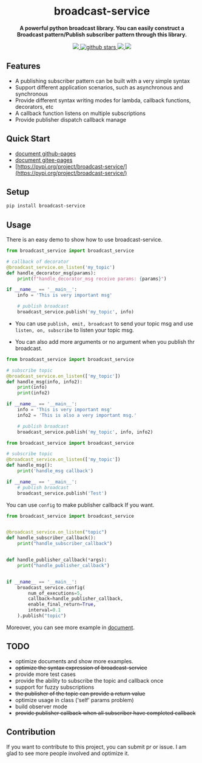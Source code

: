 <h1 align="center">
    broadcast-service
</h1>
<p align="center">
  <strong>A powerful python broadcast library. You can easily construct a Broadcast pattern/Publish subscriber pattern through this library.</strong>
</p>

<p align="center">
    <a target="_blank" href="">
        <img src="https://img.shields.io/badge/License-Apache%202.0-blue.svg?label=license" />
    </a>
   <a target="_blank" href=''>
        <img src="https://img.shields.io/github/stars/Undertone0809/broadcast-service.svg" alt="github stars"/>
   </a>
    <a target="_blank" href=''>
        <img src="https://static.pepy.tech/personalized-badge/broadcast-service?period=total&units=international_system&left_color=grey&right_color=blue&left_text=Downloads/Total"/>
   </a>
    <a target="_blank" href=''>
        <img src="https://static.pepy.tech/personalized-badge/broadcast-service?period=month&units=international_system&left_color=grey&right_color=blue&left_text=Downloads/Week"/>
   </a>
</p>


## Features
- A publishing subscriber pattern can be built with a very simple syntax
- Support different application scenarios, such as asynchronous and synchronous
- Provide different syntax writing modes for lambda, callback functions, decorators, etc
- A callback function listens on multiple subscriptions
- Provide publisher dispatch callback manage

## Quick Start
- [document github-pages](https://undertone0809.github.io/broadcast-service/#/)
- [document gitee-pages](https://zeeland.gitee.io/broadcast-service/#/)
- [https://pypi.org/project/broadcast-service/](https://pypi.org/project/broadcast-service/)

## Setup

```sh
pip install broadcast-service
```

## Usage
There is an easy demo to show how to use broadcast-service.

```python
from broadcast_service import broadcast_service

# callback of decorator
@broadcast_service.on_listen('my_topic')
def handle_decorator_msg(params):
    print(f"handle_decorator_msg receive params: {params}")

if __name__ == '__main__':
    info = 'This is very important msg'

    # publish broadcast
    broadcast_service.publish('my_topic', info)
```

- You can use `publish, emit, broadcast` to send your topic msg and use `listen, on, subscribe` to listen your topic msg.

- You can also add more arguments or no argument when you publish thr broadcast.

```python
from broadcast_service import broadcast_service

# subscribe topic
@broadcast_service.on_listen(['my_topic'])
def handle_msg(info, info2):
    print(info)
    print(info2)

if __name__ == '__main__':
    info = 'This is very important msg'
    info2 = 'This is also a very important msg.'

    # publish broadcast
    broadcast_service.publish('my_topic', info, info2)
```
```python
from broadcast_service import broadcast_service

# subscribe topic
@broadcast_service.on_listen(['my_topic'])
def handle_msg():
    print('handle_msg callback')

if __name__ == '__main__':
    # publish broadcast
    broadcast_service.publish('Test')
```

You can use `config` to make publisher callback If you want.

```python
from broadcast_service import broadcast_service


@broadcast_service.on_listen("topic")
def handle_subscriber_callback():
    print("handle_subscriber_callback")


def handle_publisher_callback(*args):
    print("handle_publisher_callback")


if __name__ == '__main__':
    broadcast_service.config(
        num_of_executions=5,
        callback=handle_publisher_callback,
        enable_final_return=True,
        interval=0.1
    ).publish("topic")

```

Moreover, you can see more example in [document](https://undertone0809.github.io/broadcast-service/#/).

## TODO
- optimize documents and show more examples.
- ~~optimize the syntax expression of broadcast-service~~
- provide more test cases
- provide the ability to subscribe the topic and callback once
- support for fuzzy subscriptions
- ~~the publisher of the topic can provide a return value~~
- optimize usage in class ('self' params problem)
- build observer mode
- ~~provide publisher callback when all subscriber have completed callback~~


## Contribution
If you want to contribute to this project, you can submit pr or issue. I am glad to see more people involved and optimize it.
